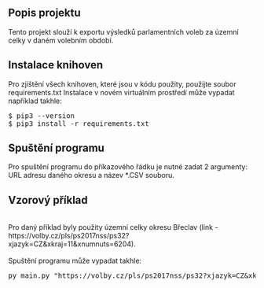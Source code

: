 <H2> Popis projektu </H2>
Tento projekt slouží k exportu výsledků parlamentních voleb za územní celky v daném volebním období.

<H2>Instalace knihoven</H2>
Pro zjištění všech knihoven, které jsou v kódu použity, použijte soubor requirements.txt
Instalace v novém virtuálním prostředí může vypadat například takhle:<br>
<pre>$ pip3 --version
$ pip3 install -r requirements.txt</pre>

<h2>Spuštění programu</h2>
Pro spuštění programu do příkazového řádku je nutné zadat 2 argumenty: URL adresu daného okresu a název *.CSV souboru.
<h2>Vzorový příklad</h2>
<br>Pro daný příklad byly použity územní celky okresu Břeclav (link - https://volby.cz/pls/ps2017nss/ps32?xjazyk=CZ&xkraj=11&xnumnuts=6204).<br>
<br>
Spuštění programu může vypadat takhle:<br>
<pre>py main.py "https://volby.cz/pls/ps2017nss/ps32?xjazyk=CZ&xkraj=11&xnumnuts=6204" "vysledky_voleb_breclavsko.csv"</pre>
